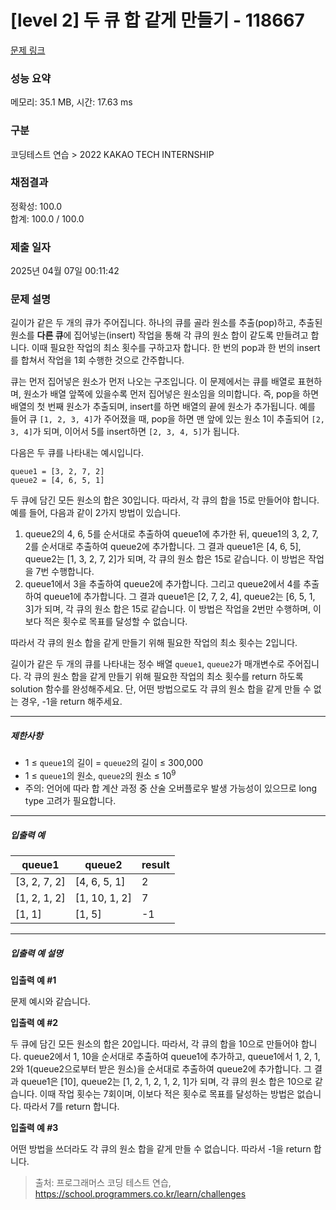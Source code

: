 # [level 2] 두 큐 합 같게 만들기 - 118667 

[문제 링크](https://school.programmers.co.kr/learn/courses/30/lessons/118667) 

### 성능 요약

메모리: 35.1 MB, 시간: 17.63 ms

### 구분

코딩테스트 연습 > 2022 KAKAO TECH INTERNSHIP

### 채점결과

정확성: 100.0<br/>합계: 100.0 / 100.0

### 제출 일자

2025년 04월 07일 00:11:42

### 문제 설명

<p>길이가 같은 두 개의 큐가 주어집니다. 하나의 큐를 골라 원소를 추출(pop)하고, 추출된 원소를 <strong>다른 큐</strong>에 집어넣는(insert) 작업을 통해 각 큐의 원소 합이 같도록 만들려고 합니다. 이때 필요한 작업의 최소 횟수를 구하고자 합니다. 한 번의 pop과 한 번의 insert를 합쳐서 작업을 1회 수행한 것으로 간주합니다.</p>

<p>큐는 먼저 집어넣은 원소가 먼저 나오는 구조입니다. 이 문제에서는 큐를 배열로 표현하며, 원소가 배열 앞쪽에 있을수록 먼저 집어넣은 원소임을 의미합니다. 즉, pop을 하면 배열의 첫 번째 원소가 추출되며, insert를 하면 배열의 끝에 원소가 추가됩니다. 예를 들어 큐 <code>[1, 2, 3, 4]</code>가 주어졌을 때, pop을 하면 맨 앞에 있는 원소 1이 추출되어 <code>[2, 3, 4]</code>가 되며, 이어서 5를 insert하면 <code>[2, 3, 4, 5]</code>가 됩니다.</p>

<p>다음은 두 큐를 나타내는 예시입니다.</p>
<div class="highlight"><pre class="codehilite"><code>queue1 = [3, 2, 7, 2]
queue2 = [4, 6, 5, 1]
</code></pre></div>
<p>두 큐에 담긴 모든 원소의 합은 30입니다. 따라서, 각 큐의 합을 15로 만들어야 합니다. 예를 들어, 다음과 같이 2가지 방법이 있습니다.</p>

<ol>
<li>queue2의 4, 6, 5를 순서대로 추출하여 queue1에 추가한 뒤, queue1의 3, 2, 7, 2를 순서대로 추출하여 queue2에 추가합니다. 그 결과 queue1은 [4, 6, 5], queue2는 [1, 3, 2, 7, 2]가 되며, 각 큐의 원소 합은 15로 같습니다. 이 방법은 작업을 7번 수행합니다.</li>
<li>queue1에서 3을 추출하여 queue2에 추가합니다. 그리고 queue2에서 4를 추출하여 queue1에 추가합니다. 그 결과 queue1은 [2, 7, 2, 4], queue2는 [6, 5, 1, 3]가 되며, 각 큐의 원소 합은 15로 같습니다. 이 방법은 작업을 2번만 수행하며, 이보다 적은 횟수로 목표를 달성할 수 없습니다.</li>
</ol>

<p>따라서 각 큐의 원소 합을 같게 만들기 위해 필요한 작업의 최소 횟수는 2입니다.</p>

<p>길이가 같은 두 개의 큐를 나타내는 정수 배열 <code>queue1</code>, <code>queue2</code>가 매개변수로 주어집니다. 각 큐의 원소 합을 같게 만들기 위해 필요한 작업의 최소 횟수를 return 하도록 solution 함수를 완성해주세요. 단, 어떤 방법으로도 각 큐의 원소 합을 같게 만들 수 없는 경우, -1을 return 해주세요.</p>

<hr>

<h5>제한사항</h5>

<ul>
<li>1 ≤ <code>queue1</code>의 길이 = <code>queue2</code>의 길이 ≤ 300,000</li>
<li>1 ≤ <code>queue1</code>의 원소, <code>queue2</code>의 원소 ≤ 10<sup>9</sup></li>
<li>주의: 언어에 따라 합 계산 과정 중 산술 오버플로우 발생 가능성이 있으므로 long type 고려가 필요합니다.</li>
</ul>

<hr>

<h5>입출력 예</h5>
<table class="table">
        <thead><tr>
<th>queue1</th>
<th>queue2</th>
<th>result</th>
</tr>
</thead>
        <tbody><tr>
<td>[3, 2, 7, 2]</td>
<td>[4, 6, 5, 1]</td>
<td>2</td>
</tr>
<tr>
<td>[1, 2, 1, 2]</td>
<td>[1, 10, 1, 2]</td>
<td>7</td>
</tr>
<tr>
<td>[1, 1]</td>
<td>[1, 5]</td>
<td>-1</td>
</tr>
</tbody>
      </table>
<hr>

<h5>입출력 예 설명</h5>

<p><strong>입출력 예 #1</strong></p>

<p>문제 예시와 같습니다.</p>

<p><strong>입출력 예 #2</strong></p>

<p>두 큐에 담긴 모든 원소의 합은 20입니다. 따라서, 각 큐의 합을 10으로 만들어야 합니다. queue2에서 1, 10을 순서대로 추출하여 queue1에 추가하고, queue1에서 1, 2, 1, 2와 1(queue2으로부터 받은 원소)을 순서대로 추출하여 queue2에 추가합니다. 그 결과 queue1은 [10], queue2는 [1, 2, 1, 2, 1, 2, 1]가 되며, 각 큐의 원소 합은 10으로 같습니다. 이때 작업 횟수는 7회이며, 이보다 적은 횟수로 목표를 달성하는 방법은 없습니다. 따라서 7를 return 합니다.</p>

<p><strong>입출력 예 #3</strong></p>

<p>어떤 방법을 쓰더라도 각 큐의 원소 합을 같게 만들 수 없습니다. 따라서 -1을 return 합니다.</p>


> 출처: 프로그래머스 코딩 테스트 연습, https://school.programmers.co.kr/learn/challenges